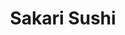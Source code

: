 ---
layout: place
title: Sakari Sushi
permalink: /florida/winter-park/sakari-sushi.html
stateAbbr: FL
stateName: Florida
cityName: Winter Park
seo:
  type: restaurant
  links: http://www.sakarisushi.com/
place_id: ChIJvdpNf2tw54gR-yw9XK2VCEQ
photos:
  - name: >-
      places/ChIJvdpNf2tw54gR-yw9XK2VCEQ/photos/AeeoHcKrliebLHU5gXFDxHbIr4yB3HGfascvZCCVc-Fm5VVJIsaI0Tf1eJ2mQivI4m8tI12pHO432D7b_9eKM1hX1-KY86IdH15qtqPk3du9b3u_8jSRbUYKElQ197F-XQF-SmqHOZHtKMqWnigmJNNuJgBFBFDi2QlZq4TmjSvpzcGSZBTTi0BaINdN7rOuCw26Vgn01pvyOv8BNzpAIx3WMksgKFwZR2bWDRurKBMQ0pjeu5YQHx3l7FvpmtO4sOkh7wf6bWRBteCOa-jdkVpv0tstx9ZsKg2zPyVqmosA86tkqg
    widthPx: 4032
    heightPx: 3024
    authorAttributions:
      - displayName: Sakari Sushi
        uri: https://maps.google.com/maps/contrib/116377698913041800707
        photoUri: >-
          https://lh3.googleusercontent.com/a/ACg8ocJ_VAniEMmeA76Ra_HV_sQxQFlQT3IWXvC86j4j_dO3mRm6EQ=s100-p-k-no-mo
    flagContentUri: >-
      https://www.google.com/local/imagery/report/?cb_client=maps_api_places.places_api&image_key=!1e10!2sAF1QipM_6E3Ok9Kxjp4wHNEDHwUchHruQKGX3LCvqRwR&hl=en-US
    googleMapsUri: >-
      https://www.google.com/maps/place//data=!3m4!1e2!3m2!1sAF1QipM_6E3Ok9Kxjp4wHNEDHwUchHruQKGX3LCvqRwR!2e10!4m2!3m1!1s0x88e7706b7f4ddabd:0x440895ad5c3d2cfb
  - name: >-
      places/ChIJvdpNf2tw54gR-yw9XK2VCEQ/photos/AeeoHcKC9Rw5HYGAXZIzV8YzUch4p573QmgW7qetjFOAlHMSQfE1XfbJZF29IrSqMT4bmWQ1lf2mwj-nraTKwVH6pQ8-4RxG-TDnZG0uFDVnqz7udftT4ilPfR-zS_GJi4FRSz0YEYBOTPiOgmPdULiD1NGZJcWeiRyfHQXLc2y7ihhlXE6eGUlHlb-_FU1YR8-XZOJPm5lnB6DyMtPw6_nLJGI5kPFU7R38gE5EmW9157vcIehb_kxIGpw7__OMFAGgHbMZoQ8_JpegTlf6jqSogp13_7-dg-t5Gz8iS2YCclMhEQ
    widthPx: 3024
    heightPx: 4032
    authorAttributions:
      - displayName: Sakari Sushi
        uri: https://maps.google.com/maps/contrib/116377698913041800707
        photoUri: >-
          https://lh3.googleusercontent.com/a/ACg8ocJ_VAniEMmeA76Ra_HV_sQxQFlQT3IWXvC86j4j_dO3mRm6EQ=s100-p-k-no-mo
    flagContentUri: >-
      https://www.google.com/local/imagery/report/?cb_client=maps_api_places.places_api&image_key=!1e10!2sAF1QipPGEB15dbUy3P7Q1YQmh1rkf3BlvI_dfeQoyCfz&hl=en-US
    googleMapsUri: >-
      https://www.google.com/maps/place//data=!3m4!1e2!3m2!1sAF1QipPGEB15dbUy3P7Q1YQmh1rkf3BlvI_dfeQoyCfz!2e10!4m2!3m1!1s0x88e7706b7f4ddabd:0x440895ad5c3d2cfb
  - name: >-
      places/ChIJvdpNf2tw54gR-yw9XK2VCEQ/photos/AeeoHcLQmGj_ZmvYxd9cL0oNepcGUq4e_pNMMui0yoFwHvDuJqMOf8SWwk9F27XMVhjjdYfu2016-Fj5kF7ceZjsrB6KzvWiZmgwjDy-pqqo9mMw1OFsOacmCpqLqbJy-349N42n825ElzlaWQ84qV9aQ2OLS3jZOvej57Z5J6ygxtOJP1K7_tEMHXWs70Z_NtikHDuIQW8FRH5p8nFGEfWgi8tYPEfkqkiTD_vXCQa91ES82lkK2ACNsTGsvBSFpivdBY0NU_bxxD7U7ylwaQcsO2HOL1l7a4pRWddRpkvdJ38rbsuVa092jBJpLH5dywalmHHcpJWMPY-7ZH_w8B9vP3i_Jt05arP4rKqVR2t_9oHhTT50YlIPclDOFzSQMwIjwZHQjhkX-RwNcQ3Zr8-aFt2rv6YN36zX5XBo0mInjTJwNwAg
    widthPx: 4080
    heightPx: 3072
    authorAttributions:
      - displayName: Diana Rodriguez
        uri: https://maps.google.com/maps/contrib/110742809564689067118
        photoUri: >-
          https://lh3.googleusercontent.com/a/ACg8ocJdVdfsqtK2fpoaGSXkLE6G0miYMyRGpsR3_8fKdCByqCmZlQ=s100-p-k-no-mo
    flagContentUri: >-
      https://www.google.com/local/imagery/report/?cb_client=maps_api_places.places_api&image_key=!1e10!2sCIHM0ogKEICAgMDI-MHf3QE&hl=en-US
    googleMapsUri: >-
      https://www.google.com/maps/place//data=!3m4!1e2!3m2!1sCIHM0ogKEICAgMDI-MHf3QE!2e10!4m2!3m1!1s0x88e7706b7f4ddabd:0x440895ad5c3d2cfb
  - name: >-
      places/ChIJvdpNf2tw54gR-yw9XK2VCEQ/photos/AeeoHcKODum-sw7XNE7nkrKme69d1gUukQ4O-cleNKUIoIZ6LKUNvJ4_Eh3hGiNTpS3nuDl_MGjihaZMmMl9s1BDpZSouu0iGBTOHnZM1w5a6TdicHIslJu8dbvy95X-UVIHKvWSc0rJu7JJ-N97FQ_fYxIGaZR329aSUgg37y4_pv5f6-oSqwjQHafKnkg69NflIa5t_LtNEaMIvBk6ChDewJ5PQBrVq0RDd5gHVhQolHJr64bTGrxvoW0ZL4esESyIdS_H0VNFbjomVH7UzRYDqBUBEAn_iElhLUJlTNOu7X0sGXM2YUIykKxBVc4eGnTs-m5kHktImK7JocenbvjHP3JfFBpJyWFZaHAWVGtnwbQq-0YbGYImzkB-3Ky8w_P1AVhhc25jhfzadIHQMV8uZbHEkm8ozf8Z0YV6zOZtJ4qo0cE
    widthPx: 3505
    heightPx: 3000
    authorAttributions:
      - displayName: Robert Burkett
        uri: https://maps.google.com/maps/contrib/117701684062747627525
        photoUri: >-
          https://lh3.googleusercontent.com/a-/ALV-UjWrH55RK2tKDQtedAN3N6ceuVEIPngDC1V8cBND_blQU0VzomYT=s100-p-k-no-mo
    flagContentUri: >-
      https://www.google.com/local/imagery/report/?cb_client=maps_api_places.places_api&image_key=!1e10!2sCIHM0ogKEICAgICz0q2OlQE&hl=en-US
    googleMapsUri: >-
      https://www.google.com/maps/place//data=!3m4!1e2!3m2!1sCIHM0ogKEICAgICz0q2OlQE!2e10!4m2!3m1!1s0x88e7706b7f4ddabd:0x440895ad5c3d2cfb
  - name: >-
      places/ChIJvdpNf2tw54gR-yw9XK2VCEQ/photos/AeeoHcKIF02PavzGaOcfSeRqsrt_ZAPang3YX7iuWnUmJV9VSUjlYrLjFbT4fyxOz9b0_YP8qKzENaFu0E5sCOitsOsgr1eo5b-QH8V8SqZVo15PUOhj6c0vdNXyadxo36fRPsKAyeY_H4TujCtIfQHmho3l2yt32KsMsMEBpx4wBURQ9bFf-V25UFJdRnjGqnEoLlc2yE3l-NJZ7IwsCxBPlAOOopWlvomqyJKHC_Loxu436lUj-gcDVIIl6ZAYnfrc1cG_IEXrAfThIy9tLbfcJ0HIxJusMbeh5qaIPxABv-5BNC7Rs-jEct4Ns6Xk6caZ0mBViorcyE9pa0pyKzbNfl9ne_lScYsYZvALEbLgzQPF8eLY_INFGZ-SW_-SnVMfwmIYd6oKwmZA5dyImvBLDl5je9TWRR_pNGlzBZq5uLV8KNtR
    widthPx: 3600
    heightPx: 4800
    authorAttributions:
      - displayName: Haim Erel
        uri: https://maps.google.com/maps/contrib/111733792278187438164
        photoUri: >-
          https://lh3.googleusercontent.com/a/ACg8ocJhBBplj3qvtbfUQnRoNUBhylXSoKVrWet3wyZi0sqMRl7evQ=s100-p-k-no-mo
    flagContentUri: >-
      https://www.google.com/local/imagery/report/?cb_client=maps_api_places.places_api&image_key=!1e10!2sCIHM0ogKEICAgICjqJ3V5QE&hl=en-US
    googleMapsUri: >-
      https://www.google.com/maps/place//data=!3m4!1e2!3m2!1sCIHM0ogKEICAgICjqJ3V5QE!2e10!4m2!3m1!1s0x88e7706b7f4ddabd:0x440895ad5c3d2cfb
  - name: >-
      places/ChIJvdpNf2tw54gR-yw9XK2VCEQ/photos/AeeoHcJXm0ZgHXiEWdB6DZui9sIcexYTc_oWDXGGBYTrs1eXII5FqpHWiaDChnsvYlexqhn89M8KaHy-IOLdf0F8WV-eVMCMzChpTijbAQSzJlbD_Esy1iUqZyhRW1aCWmzGYciiCJTTtaZPSIMLjVX-faKp_tOE9pciVbptIVy2YD7itrL1zXJh0kCtnQ4oAJk4fwsWE6HVlRXsLH3BEIQgUT6i7CcbXnhMmackjq4kzSc7AWAqW2qNLc9iemcadVCrz1RYw8FzzXCRNZ3TNxB7-EbkrAIV5HGk8bE5PEulRdxe3XC4Xi00G2ihMZyk1QVPutBQoOPSoDKfEYrWVzlwYA8DpHVbizzdWP2CHqkTwYAxGAk27B027Fq7KabrGugBK9TLcUYAFEygHQwxGTrgtteAWqBhbHhVFpOg5kuHGbDMS76D
    widthPx: 4800
    heightPx: 3600
    authorAttributions:
      - displayName: Sedorikku Oden
        uri: https://maps.google.com/maps/contrib/102528038469876947185
        photoUri: >-
          https://lh3.googleusercontent.com/a-/ALV-UjUPjry3Fa_6ZpQkW4okcR-FysWnNWgPexO-UvJ0rVZ8Y3lJqxp5=s100-p-k-no-mo
    flagContentUri: >-
      https://www.google.com/local/imagery/report/?cb_client=maps_api_places.places_api&image_key=!1e10!2sCIHM0ogKEICAgICfz5XR6gE&hl=en-US
    googleMapsUri: >-
      https://www.google.com/maps/place//data=!3m4!1e2!3m2!1sCIHM0ogKEICAgICfz5XR6gE!2e10!4m2!3m1!1s0x88e7706b7f4ddabd:0x440895ad5c3d2cfb
  - name: >-
      places/ChIJvdpNf2tw54gR-yw9XK2VCEQ/photos/AeeoHcLyngiLwIxnTUL207-l7VORCKe7teusMUrj4BYtahLXEjcOJsBgWCTIE8Zkja5VG0s_k1NzgF7Eoa_zdDprPylM5PETdzRXPxBDWsyBYcFnJE179RAoWkbJzNTW9TZjbloSRq4Yn7rgbZgorHRMR1fJAT3K8snfIBWuAFx6PYdXI7pycSeGzo3s7-gbJgMeLuQAc8MHyEnu6VeyJLDv7qLfhrbP-QYXjjIqDvftBfKEvfmm9W-XrkHlVcmRO7xI_yEBQqxjbJK-RcJcsgoZt2I5Y2pmB75bTgpNy8Im9im-8igjKtjLf42B4DmtEMuCykf05I9uYYeUGmXRSEbEkkcW4XArO0E0it8tHQ0Pmc3eJqKvIKmGzS4c9mz0yoEocxikslcrL_OEgeJyAEr197V30crI55WZZpD1fvNU6yOvMg
    widthPx: 4800
    heightPx: 3368
    authorAttributions:
      - displayName: Mari W
        uri: https://maps.google.com/maps/contrib/104211654670551418462
        photoUri: >-
          https://lh3.googleusercontent.com/a-/ALV-UjW_vlkq3Tq5ESPwbvl9bKilMeP4I5WK5LiCsAjBqPHnzCvJixu9=s100-p-k-no-mo
    flagContentUri: >-
      https://www.google.com/local/imagery/report/?cb_client=maps_api_places.places_api&image_key=!1e10!2sCIHM0ogKEICAgIDDhqSEHw&hl=en-US
    googleMapsUri: >-
      https://www.google.com/maps/place//data=!3m4!1e2!3m2!1sCIHM0ogKEICAgIDDhqSEHw!2e10!4m2!3m1!1s0x88e7706b7f4ddabd:0x440895ad5c3d2cfb
  - name: >-
      places/ChIJvdpNf2tw54gR-yw9XK2VCEQ/photos/AeeoHcLJ2xLYf354mH8AFvNmUfHDN6Zl7RzSr-znN92MpFB6L2fOs7zLwFOrqBgEn6f4cQn1q4qoDTN41oBethxH-3ibmZoaA1gajxeXlOSuHp88mfKFsxGpd0KIUPfOr-xJBFsk8utuluS6KOgM9svLG8xU4Q2YdMzOi8XZQUCAi3zdLALHYwRAxpUXcHWLCdbbrDaCwWritJOC5eMnv9S3SU_S9O_Ifr4VDZh1wKO_aqeQOXHs2APlnUe0YzzssuO2qtaS1nFQ5eDRGfx-suxUj8g9xSvDls1llZiasGC7Xhqlx9QjVayAyuGEvgT_ydA2ian8XxX8sfZKrmvxtW9RyennDDI-vug6pQ1e76TiSi-oFrFCmADCAGQxRF9z0ZzwHEwBlKFKUX33GXBMGHFE_qff1bjqKoH6KhHuWE3ta8d-eQ
    widthPx: 3024
    heightPx: 4032
    authorAttributions:
      - displayName: Hanit Benbassat
        uri: https://maps.google.com/maps/contrib/112474070378054749828
        photoUri: >-
          https://lh3.googleusercontent.com/a-/ALV-UjUxDM8DcIeHXFK7I1Ep26JdtDa8p6kmjbdVgDariYjh_VnqXgYq=s100-p-k-no-mo
    flagContentUri: >-
      https://www.google.com/local/imagery/report/?cb_client=maps_api_places.places_api&image_key=!1e10!2sCIHM0ogKEICAgICT0PGuMg&hl=en-US
    googleMapsUri: >-
      https://www.google.com/maps/place//data=!3m4!1e2!3m2!1sCIHM0ogKEICAgICT0PGuMg!2e10!4m2!3m1!1s0x88e7706b7f4ddabd:0x440895ad5c3d2cfb
  - name: >-
      places/ChIJvdpNf2tw54gR-yw9XK2VCEQ/photos/AeeoHcKuiPxJKZAF3H-fvatc79r9p-yCM39nAi-uOGBNPGZ4wHzytmU-xdV4itr_hHGR0HizT8oqS5pq7H59c4fxt0OhlSPq-N7xd2-NSoVU2vRGhTHZ16_qkceZwNaXna8xJHpqHNo3G3suHYowlFq3WqrTzrI_b7YQn4NCARzYrlZ17SESrojrBJAQ15DXsibo-qkNmf9sFlN1Kg4oiea_dxsZ2aFVqlpf5mJ3Y_M_uZKIqy2EPhLDDRvk4w1hk3SZaIoIoSvo8DdGxGcPb1PuerixFSDIA_Y-RQ4Bwoeo9VsTqocZhAv-uaR98aDMIPRqFKH4Fu2mYKCyXyJbcfUtaiK92oBe9ncXufOKcJXISArjw6KJqMS3dU1AEPrNZqYeN_UrilLbK5p1CIgANtD3K75LHDpjtMKBxYRqkDJ8Lvhyi_zY
    widthPx: 3024
    heightPx: 4032
    authorAttributions:
      - displayName: Michael Monarrez Puckett
        uri: https://maps.google.com/maps/contrib/108443662094078128202
        photoUri: >-
          https://lh3.googleusercontent.com/a/ACg8ocJInR1Nbw4SZluyL0yquX9e6mSrXR2PhFxnjOai4dxJLzhm1kyc=s100-p-k-no-mo
    flagContentUri: >-
      https://www.google.com/local/imagery/report/?cb_client=maps_api_places.places_api&image_key=!1e10!2sCIHM0ogKEICAgIDN7bTbngE&hl=en-US
    googleMapsUri: >-
      https://www.google.com/maps/place//data=!3m4!1e2!3m2!1sCIHM0ogKEICAgIDN7bTbngE!2e10!4m2!3m1!1s0x88e7706b7f4ddabd:0x440895ad5c3d2cfb
  - name: >-
      places/ChIJvdpNf2tw54gR-yw9XK2VCEQ/photos/AeeoHcIZpAvW522QfXMj6mXjW9Bwj7SqzG8h3y-EBowWDq2b0pJjdGb5kJxje-IpFa7XboxqDCPcMdr9xTl7l11JUZqpN4rLKjfyFi7rgoc4jm-gPMrjS3on9XKpoUqHCisqOC8KcZ4HhYfa65iFrQYnHz42OGgue_qa7OR0t-6LSK7lOUcojVSAloaVfz5wgkASvrZaul9YqLrEbMPu13mWmkRV9wxsKN5PQ7PdvB7dK3i0XjfwKND5APxcVyfnnPfsQrHKE9oBljmoc1hldfRdTy8qGc5sMh3CmAAbtBfIwO2l9tE-VrvAS9b-NCwEC74AKxEMXbvyuGa190B-19owgTA_KwIOxP2U4VBgCOh1_u0OPp-1k_F1SVzx6o1takRGhxUEraGVKxW79UH6wg-TWuUSJRw0U4lp9hsOMZGSefReKV07
    widthPx: 4000
    heightPx: 3000
    authorAttributions:
      - displayName: Iza Feteran
        uri: https://maps.google.com/maps/contrib/113714449335514003772
        photoUri: >-
          https://lh3.googleusercontent.com/a/ACg8ocI06Sq4_6vjfuql26_ogzmRjlnS_2Tok2ER-A-sS99tg_YdLw=s100-p-k-no-mo
    flagContentUri: >-
      https://www.google.com/local/imagery/report/?cb_client=maps_api_places.places_api&image_key=!1e10!2sCIHM0ogKEICAgIDr2MHurQE&hl=en-US
    googleMapsUri: >-
      https://www.google.com/maps/place//data=!3m4!1e2!3m2!1sCIHM0ogKEICAgIDr2MHurQE!2e10!4m2!3m1!1s0x88e7706b7f4ddabd:0x440895ad5c3d2cfb
address: '510 Orlando Ave #104, Winter Park, FL 32789, USA'
street: '510 Orlando Ave #104'
city: Winter Park
state: FL
zip: '32789'
country: USA
neighborhood: null
latitude: '28.601523'
longitude: '-81.362241'
accessibility_options:
  wheelchairAccessibleParking: true
  wheelchairAccessibleEntrance: true
  wheelchairAccessibleRestroom: true
  wheelchairAccessibleSeating: true
business_status: OPERATIONAL
name: Sakari Sushi
google_maps_links:
  directionsUri: >-
    https://www.google.com/maps/dir//''/data=!4m7!4m6!1m1!4e2!1m2!1m1!1s0x88e7706b7f4ddabd:0x440895ad5c3d2cfb!3e0
  placeUri: https://maps.google.com/?cid=4902332766202178811
  writeAReviewUri: >-
    https://www.google.com/maps/place//data=!4m3!3m2!1s0x88e7706b7f4ddabd:0x440895ad5c3d2cfb!12e1
  reviewsUri: >-
    https://www.google.com/maps/place//data=!4m4!3m3!1s0x88e7706b7f4ddabd:0x440895ad5c3d2cfb!9m1!1b1
  photosUri: >-
    https://www.google.com/maps/place//data=!4m3!3m2!1s0x88e7706b7f4ddabd:0x440895ad5c3d2cfb!10e5
primary_type: Japanese Restaurant
opening_hours:
  regular: null
  current: null
secondary_opening_hours:
  regular:
    weekdayDescriptions: null
    type: null
  current:
    weekdayDescriptions: null
    type: null
phone: (407) 644-5050
price_level: PRICE_LEVEL_MODERATE
price_range: $30 &ndash; $50
rating: '4.5'
rating_count: 0
website: http://www.sakarisushi.com/
description: >-
  Experience Sakari Sushi in Winter Park, FL$$$Sakari Sushi in Winter Park, FL,
  stands out as a delightful Japanese restaurant nestled in a vibrant
  shopping-mall environment, offering fresh sushi and sashimi that highlight
  premium ingredients and bold flavors. The spot features a cozy atmosphere with
  outdoor seating options, making it ideal for casual meals or relaxed
  gatherings in a modern setting. Diners can enjoy a variety of creative rolls
  and specialties that emphasize quality and taste, perfect for those seeking
  authentic Japanese cuisine nearby. With its accessible location and welcoming
  vibe, it's a go-to choice for anyone exploring top-rated sushi options in the
  area, blending convenience with culinary excellence.
generative_summary: >-
  Experience Sakari Sushi in Winter Park, FL$$$Sakari Sushi in Winter Park, FL,
  stands out as a delightful Japanese restaurant nestled in a vibrant
  shopping-mall environment, offering fresh sushi and sashimi that highlight
  premium ingredients and bold flavors. The spot features a cozy atmosphere with
  outdoor seating options, making it ideal for casual meals or relaxed
  gatherings in a modern setting. Diners can enjoy a variety of creative rolls
  and specialties that emphasize quality and taste, perfect for those seeking
  authentic Japanese cuisine nearby. With its accessible location and welcoming
  vibe, it's a go-to choice for anyone exploring top-rated sushi options in the
  area, blending convenience with culinary excellence.
generative_disclosure: Summarized by AI using the Grok-3-Mini model.
reviews:
  - name: >-
      places/ChIJvdpNf2tw54gR-yw9XK2VCEQ/reviews/ChdDSUhNMG9nS0VJQ0FnTURnaFoyM2dnRRAB
    relativePublishTimeDescription: a month ago
    rating: 5
    text:
      text: >-
        We have been stopping in for the past few months anytime we are in the
        area. The food is consistently good, very fresh and the restaurant is
        cozy & very clean!!  We have been lucky enough to have Ricky as our
        bartender each time we have visited. He is so friendly & his menu item
        recommendations have been very helpful!! You won’t be disappointed.
        Can’t wait to have another lunch date here soon!
      languageCode: en
    originalText:
      text: >-
        We have been stopping in for the past few months anytime we are in the
        area. The food is consistently good, very fresh and the restaurant is
        cozy & very clean!!  We have been lucky enough to have Ricky as our
        bartender each time we have visited. He is so friendly & his menu item
        recommendations have been very helpful!! You won’t be disappointed.
        Can’t wait to have another lunch date here soon!
      languageCode: en
    authorAttribution:
      displayName: Tonya Parker
      uri: https://www.google.com/maps/contrib/105637094987349945353/reviews
      photoUri: >-
        https://lh3.googleusercontent.com/a/ACg8ocJF4wnyeYhFzQ9nHVnbNH2bY6A6Ka5XpUe-bsByrxbEDmTCtA=s128-c0x00000000-cc-rp-mo
    publishTime: '2025-02-26T02:48:11.438312Z'
    flagContentUri: >-
      https://www.google.com/local/review/rap/report?postId=ChdDSUhNMG9nS0VJQ0FnTURnaFoyM2dnRRAB&d=17924085&t=1
    googleMapsUri: >-
      https://www.google.com/maps/reviews/data=!4m6!14m5!1m4!2m3!1sChdDSUhNMG9nS0VJQ0FnTURnaFoyM2dnRRAB!2m1!1s0x88e7706b7f4ddabd:0x440895ad5c3d2cfb
  - name: >-
      places/ChIJvdpNf2tw54gR-yw9XK2VCEQ/reviews/ChdDSUhNMG9nS0VJQ0FnSUNfeDVPSTRRRRAB
    relativePublishTimeDescription: 2 months ago
    rating: 5
    text:
      text: >-
        I recently dined at Sakari Sushi, and I can confidently say it was an
        amazing experience from start to finish! The sushi was absolutely
        delicious, fresh, and beautifully presented. Each roll was a perfect
        blend of flavors that left us wanting more.


        What truly made our visit special was our waiter, Jon. He was incredibly
        accommodating and went above and beyond to ensure we had a great meal.
        His knowledge of the menu was impressive, and he provided excellent
        recommendations based on our preferences. It was clear he genuinely
        cares about his customers’ experience.


        The ambiance of the restaurant was inviting, making it a perfect spot
        for a special night out or a casual meal. I can't wait to return to
        Sakari Sushi and enjoy more of their fantastic food and service. Highly
        recommend!
      languageCode: en
    originalText:
      text: >-
        I recently dined at Sakari Sushi, and I can confidently say it was an
        amazing experience from start to finish! The sushi was absolutely
        delicious, fresh, and beautifully presented. Each roll was a perfect
        blend of flavors that left us wanting more.


        What truly made our visit special was our waiter, Jon. He was incredibly
        accommodating and went above and beyond to ensure we had a great meal.
        His knowledge of the menu was impressive, and he provided excellent
        recommendations based on our preferences. It was clear he genuinely
        cares about his customers’ experience.


        The ambiance of the restaurant was inviting, making it a perfect spot
        for a special night out or a casual meal. I can't wait to return to
        Sakari Sushi and enjoy more of their fantastic food and service. Highly
        recommend!
      languageCode: en
    authorAttribution:
      displayName: Jin Jin
      uri: https://www.google.com/maps/contrib/116641809320879014561/reviews
      photoUri: >-
        https://lh3.googleusercontent.com/a-/ALV-UjUx_5IjpqYqgdsq_nvz0pa7Y70C6KcfwmetOYrLgJLlMFhPMu-S=s128-c0x00000000-cc-rp-mo-ba3
    publishTime: '2025-01-19T13:46:25.602769Z'
    flagContentUri: >-
      https://www.google.com/local/review/rap/report?postId=ChdDSUhNMG9nS0VJQ0FnSUNfeDVPSTRRRRAB&d=17924085&t=1
    googleMapsUri: >-
      https://www.google.com/maps/reviews/data=!4m6!14m5!1m4!2m3!1sChdDSUhNMG9nS0VJQ0FnSUNfeDVPSTRRRRAB!2m1!1s0x88e7706b7f4ddabd:0x440895ad5c3d2cfb
  - name: >-
      places/ChIJvdpNf2tw54gR-yw9XK2VCEQ/reviews/ChZDSUhNMG9nS0VJQ0FnTUR3MmRXN1RnEAE
    relativePublishTimeDescription: 2 weeks ago
    rating: 5
    text:
      text: >-
        Atmosphere seemed nice, and girls at takeout counter were great…we did
        not eat inside, just got to-go. Sushi rolls were amazing, fresh and
        tasty. See pics.
      languageCode: en
    originalText:
      text: >-
        Atmosphere seemed nice, and girls at takeout counter were great…we did
        not eat inside, just got to-go. Sushi rolls were amazing, fresh and
        tasty. See pics.
      languageCode: en
    authorAttribution:
      displayName: claire freeman
      uri: https://www.google.com/maps/contrib/101306799082041117666/reviews
      photoUri: >-
        https://lh3.googleusercontent.com/a/ACg8ocLsg-5Jt188gPoJ-pxiSJyvidrakbMYiCpArjLLeFk8Wi7p=s128-c0x00000000-cc-rp-mo-ba3
    publishTime: '2025-03-26T23:32:44.488163Z'
    flagContentUri: >-
      https://www.google.com/local/review/rap/report?postId=ChZDSUhNMG9nS0VJQ0FnTUR3MmRXN1RnEAE&d=17924085&t=1
    googleMapsUri: >-
      https://www.google.com/maps/reviews/data=!4m6!14m5!1m4!2m3!1sChZDSUhNMG9nS0VJQ0FnTUR3MmRXN1RnEAE!2m1!1s0x88e7706b7f4ddabd:0x440895ad5c3d2cfb
  - name: >-
      places/ChIJvdpNf2tw54gR-yw9XK2VCEQ/reviews/ChZDSUhNMG9nS0VJQ0FnSUN2dlBTMWVnEAE
    relativePublishTimeDescription: 4 months ago
    rating: 5
    text:
      text: >-
        Exceptional quality of food and service. One of the best sushi
        restaurants in Orlando area. Service is excellent, everyone is friendly
        and welcoming. Fish is always fresh, sushi is delicious. We ordered two
        of the chefs special rolls. Lemon flavored is my favorite, I had to come
        back here twice for the lemon roll. Overall 10/10, will definitely come
        back.
      languageCode: en
    originalText:
      text: >-
        Exceptional quality of food and service. One of the best sushi
        restaurants in Orlando area. Service is excellent, everyone is friendly
        and welcoming. Fish is always fresh, sushi is delicious. We ordered two
        of the chefs special rolls. Lemon flavored is my favorite, I had to come
        back here twice for the lemon roll. Overall 10/10, will definitely come
        back.
      languageCode: en
    authorAttribution:
      displayName: Alex Wf
      uri: https://www.google.com/maps/contrib/118243529255361251519/reviews
      photoUri: >-
        https://lh3.googleusercontent.com/a-/ALV-UjULNu0jq6JQkHJzn6nI4oxfx9XxuTc-uI4eJ3XjC1huaj_RPQuW=s128-c0x00000000-cc-rp-mo-ba3
    publishTime: '2024-12-09T01:20:31.589681Z'
    flagContentUri: >-
      https://www.google.com/local/review/rap/report?postId=ChZDSUhNMG9nS0VJQ0FnSUN2dlBTMWVnEAE&d=17924085&t=1
    googleMapsUri: >-
      https://www.google.com/maps/reviews/data=!4m6!14m5!1m4!2m3!1sChZDSUhNMG9nS0VJQ0FnSUN2dlBTMWVnEAE!2m1!1s0x88e7706b7f4ddabd:0x440895ad5c3d2cfb
  - name: >-
      places/ChIJvdpNf2tw54gR-yw9XK2VCEQ/reviews/ChdDSUhNMG9nS0VJQ0FnSUNUaU02WWpnRRAB
    relativePublishTimeDescription: 3 months ago
    rating: 5
    text:
      text: >-
        Our very favorite place to get sushi - recently refreshed, inside has a
        clean, modern vibe, or there is an outdoor space as well. We often order
        and pick up to eat at home - always fresh and delicious. If you are
        headed to Regal for a movie or just wanting to shop at all the cute
        shops at this completely refreshed outdoor mall, make sure to stop by
        here for lunch or dinner. New on the menu and totally a must try are the
        Brussels sprouts with peach balsamic glaze. Service is always spot on
        and incredibly accommodating.
      languageCode: en
    originalText:
      text: >-
        Our very favorite place to get sushi - recently refreshed, inside has a
        clean, modern vibe, or there is an outdoor space as well. We often order
        and pick up to eat at home - always fresh and delicious. If you are
        headed to Regal for a movie or just wanting to shop at all the cute
        shops at this completely refreshed outdoor mall, make sure to stop by
        here for lunch or dinner. New on the menu and totally a must try are the
        Brussels sprouts with peach balsamic glaze. Service is always spot on
        and incredibly accommodating.
      languageCode: en
    authorAttribution:
      displayName: Sheri Mazariegos
      uri: https://www.google.com/maps/contrib/116137378980185648530/reviews
      photoUri: >-
        https://lh3.googleusercontent.com/a-/ALV-UjVP7H7PqqjbKrVFFnd3BHOZMTrQHbytALTjIrD0TBgTSvhBVB7-OA=s128-c0x00000000-cc-rp-mo-ba5
    publishTime: '2024-12-31T21:13:37.683081Z'
    flagContentUri: >-
      https://www.google.com/local/review/rap/report?postId=ChdDSUhNMG9nS0VJQ0FnSUNUaU02WWpnRRAB&d=17924085&t=1
    googleMapsUri: >-
      https://www.google.com/maps/reviews/data=!4m6!14m5!1m4!2m3!1sChdDSUhNMG9nS0VJQ0FnSUNUaU02WWpnRRAB!2m1!1s0x88e7706b7f4ddabd:0x440895ad5c3d2cfb
review_summary: >-
  Insights from Recent Feedback$$$Folks rave about the consistently fresh and
  flavorful sushi rolls at this spot, often highlighting how the ingredients
  make every bite a standout experience. Many appreciate the helpful service
  that guides choices and adds to the overall enjoyment, creating a welcoming
  vibe for both dine-in and takeout. The clean, modern atmosphere gets plenty of
  nods, with outdoor seating adding a nice touch for casual visits. While some
  mention specific menu favorites like creative specials, the general consensus
  is that it's a reliable pick for tasty meals, making it a solid option for
  anyone hunting for great Japanese places nearby. Overall, it's clear this
  restaurant delivers a positive experience that's worth trying out.
review_disclosure: Summarized by AI using the Grok-3-Mini model.
parking_options:
  freeParkingLot: true
  freeStreetParking: true
payment_options:
  acceptsCreditCards: true
  acceptsDebitCards: true
  acceptsCashOnly: false
  acceptsNfc: true
allow_dogs: null
curbside_pickup: true
delivery: true
dine_in: true
good_for_children: null
good_for_groups: true
good_for_sports: false
live_music: false
menu_for_children: null
outdoor_seating: true
reservable: true
restroom: true
serves_beer: true
serves_breakfast: false
serves_brunch: false
serves_cocktails: true
serves_coffee: null
serves_dinner: true
serves_dessert: true
serves_lunch: true
serves_vegetarian_food: true
serves_wine: true
takeout: true
update_category: pro
places_description: >-
  Sushi, sashimi & other Japanese specialties offered in a shopping-mall spot
  with outdoor seating.

---